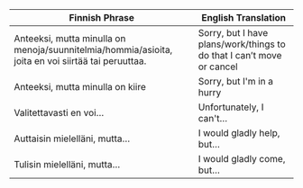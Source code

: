 
| Finnish Phrase                                                                                     | English Translation                                                   |
| -------------------------------------------------------------------------------------------------- | --------------------------------------------------------------------- |
| Anteeksi, mutta minulla on menoja/suunnitelmia/hommia/asioita, joita en voi siirtää tai peruuttaa. | Sorry, but I have plans/work/things to do that I can’t move or cancel |
| Anteeksi, mutta minulla on kiire                                                                   | Sorry, but I'm in a hurry                                             |
| Valitettavasti en voi…                                                                             | Unfortunately, I can't…                                               |
| Auttaisin mielelläni, mutta…                                                                       | I would gladly help, but…                                             |
| Tulisin mielelläni, mutta…                                                                         | I would gladly come, but…                                             |
